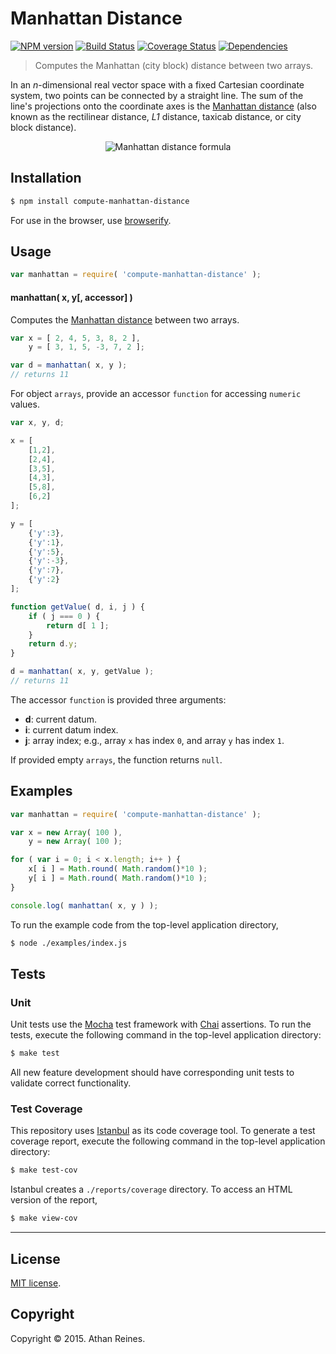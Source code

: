 Manhattan Distance
===
[![NPM version][npm-image]][npm-url] [![Build Status][travis-image]][travis-url] [![Coverage Status][coveralls-image]][coveralls-url] [![Dependencies][dependencies-image]][dependencies-url]

> Computes the Manhattan (city block) distance between two arrays.

In an *n*-dimensional real vector space with a fixed Cartesian coordinate system, two points can be connected by a straight line. The sum of the line's projections onto the coordinate axes is the [Manhattan distance](http://en.wikipedia.org/wiki/Taxicab_geometry) (also known as the rectilinear distance, *L1* distance, taxicab distance, or city block distance).

<div class="equation" align="center" data-raw-text="d(\mathbf{x},\mathbf{y})=\sum_{i=0}^{n-1} |x_i - y_i |" data-equation="eq:manhattan_distance">
	<img src="https://cdn.rawgit.com/compute-io/manhattan-distance/5610254d71a1ed646a35eb58c0ac717dbf5fc59a/docs/img/eqn.svg" alt="Manhattan distance formula">
	<br>
</div>

## Installation

``` bash
$ npm install compute-manhattan-distance
```

For use in the browser, use [browserify](https://github.com/substack/node-browserify).


## Usage

``` javascript
var manhattan = require( 'compute-manhattan-distance' );
```

#### manhattan( x, y[, accessor] )

Computes the [Manhattan distance](http://en.wikipedia.org/wiki/Taxicab_geometry) between two arrays.

``` javascript
var x = [ 2, 4, 5, 3, 8, 2 ],
	y = [ 3, 1, 5, -3, 7, 2 ];

var d = manhattan( x, y );
// returns 11
```

For object `arrays`, provide an accessor `function` for accessing `numeric` values.

``` javascript
var x, y, d;

x = [
	[1,2],
	[2,4],
	[3,5],
	[4,3],
	[5,8],
	[6,2]
];

y = [
	{'y':3},
	{'y':1},
	{'y':5},
	{'y':-3},
	{'y':7},
	{'y':2}
];

function getValue( d, i, j ) {
	if ( j === 0 ) {
		return d[ 1 ];
	}
	return d.y;
}

d = manhattan( x, y, getValue );
// returns 11
```

The accessor `function` is provided three arguments:

-	__d__: current datum.
-	__i__: current datum index.
-	__j__: array index; e.g., array `x` has index `0`, and array `y` has index `1`.

If provided empty `arrays`, the function returns `null`.


## Examples

``` javascript
var manhattan = require( 'compute-manhattan-distance' );

var x = new Array( 100 ),
	y = new Array( 100 );

for ( var i = 0; i < x.length; i++ ) {
	x[ i ] = Math.round( Math.random()*10 );
	y[ i ] = Math.round( Math.random()*10 );
}

console.log( manhattan( x, y ) );
```

To run the example code from the top-level application directory,

``` bash
$ node ./examples/index.js
```


## Tests

### Unit

Unit tests use the [Mocha](http://mochajs.org/) test framework with [Chai](http://chaijs.com) assertions. To run the tests, execute the following command in the top-level application directory:

``` bash
$ make test
```

All new feature development should have corresponding unit tests to validate correct functionality.


### Test Coverage

This repository uses [Istanbul](https://github.com/gotwarlost/istanbul) as its code coverage tool. To generate a test coverage report, execute the following command in the top-level application directory:

``` bash
$ make test-cov
```

Istanbul creates a `./reports/coverage` directory. To access an HTML version of the report,

``` bash
$ make view-cov
```


---
## License

[MIT license](http://opensource.org/licenses/MIT). 


## Copyright

Copyright &copy; 2015. Athan Reines.


[npm-image]: http://img.shields.io/npm/v/compute-manhattan-distance.svg
[npm-url]: https://npmjs.org/package/compute-manhattan-distance

[travis-image]: http://img.shields.io/travis/compute-io/manhattan-distance/master.svg
[travis-url]: https://travis-ci.org/compute-io/manhattan-distance

[coveralls-image]: https://img.shields.io/coveralls/compute-io/manhattan-distance/master.svg
[coveralls-url]: https://coveralls.io/r/compute-io/manhattan-distance?branch=master

[dependencies-image]: http://img.shields.io/david/compute-io/manhattan-distance.svg
[dependencies-url]: https://david-dm.org/compute-io/manhattan-distance

[dev-dependencies-image]: http://img.shields.io/david/dev/compute-io/manhattan-distance.svg
[dev-dependencies-url]: https://david-dm.org/dev/compute-io/manhattan-distance

[github-issues-image]: http://img.shields.io/github/issues/compute-io/manhattan-distance.svg
[github-issues-url]: https://github.com/compute-io/manhattan-distance/issues

